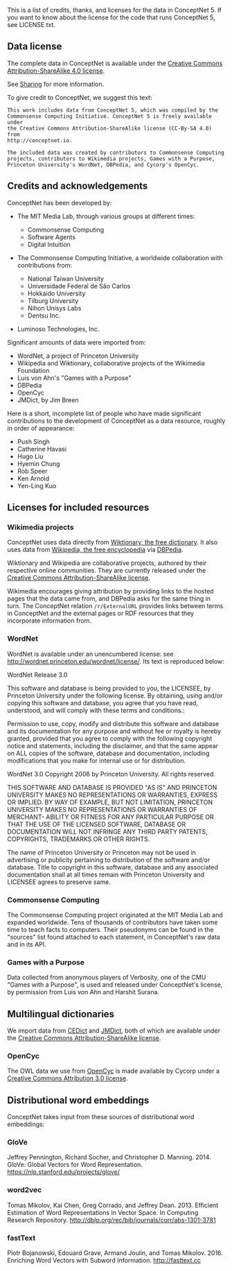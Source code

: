 This is a list of credits, thanks, and licenses for the data in ConceptNet 5.
If you want to know about the license for the code that runs ConceptNet 5,
see LICENSE.txt.


## Data license

The complete data in ConceptNet is available under the [Creative Commons
Attribution-ShareAlike 4.0 license][CC-By-SA].

See [Sharing][] for more information.

[CC-By-SA]: http://creativecommons.org/licenses/by-sa/4.0/
[CC-By]: http://creativecommons.org/licenses/by/4.0/
[Sharing]: https://github.com/commonsense/conceptnet5/wiki/Copying-and-sharing-ConceptNet

To give credit to ConceptNet, we suggest this text:

    This work includes data from ConceptNet 5, which was compiled by the
    Commonsense Computing Initiative. ConceptNet 5 is freely available under
    the Creative Commons Attribution-ShareAlike license (CC-By-SA 4.0) from
    http://conceptnet.io.

    The included data was created by contributors to Commonsense Computing
    projects, contributors to Wikimedia projects, Games with a Purpose,
    Princeton University's WordNet, DBPedia, and Cycorp's OpenCyc.


## Credits and acknowledgements

ConceptNet has been developed by:

* The MIT Media Lab, through various groups at different times:

  - Commonsense Computing
  - Software Agents
  - Digital Intuition

* The Commonsense Computing Initiative, a worldwide collaboration with
  contributions from:

  - National Taiwan University
  - Universidade Federal de São Carlos
  - Hokkaido University
  - Tilburg University
  - Nihon Unisys Labs
  - Dentsu Inc.

* Luminoso Technologies, Inc.

Significant amounts of data were imported from:

* WordNet, a project of Princeton University
* Wikipedia and Wiktionary, collaborative projects of the Wikimedia Foundation
* Luis von Ahn's "Games with a Purpose"
* DBPedia
* OpenCyc
* JMDict, by Jim Breen

Here is a short, incomplete list of people who have made significant
contributions to the development of ConceptNet as a data resource, roughly in
order of appearance:

* Push Singh
* Catherine Havasi
* Hugo Liu
* Hyemin Chung
* Rob Speer
* Ken Arnold
* Yen-Ling Kuo


## Licenses for included resources

### Wikimedia projects

ConceptNet uses data directly from [Wiktionary, the free dictionary][wiktionary].
It also uses data from [Wikipedia, the free encyclopedia][wikipedia] via
[DBPedia][dbpedia].

Wiktionary and Wikipedia are collaborative projects, authored by their
respective online communities. They are currently released under the [Creative
Commons Attribution-ShareAlike license][CC-By-SA-3].

Wikimedia encourages giving attribution by providing links to the hosted pages
that the data came from, and DBPedia asks for the same thing in turn. The
ConceptNet relation `/r/ExternalURL` provides links between terms in ConceptNet
and the external pages or RDF resources that they incorporate information from.

[wiktionary]: http://wiktionary.org/
[wikipedia]: http://wikipedia.org/
[dbpedia]: http://dbpedia.org/
[CC-By-SA-3]: http://creativecommons.org/licenses/by-sa/3.0/


### WordNet

WordNet is available under an unencumbered license: see
http://wordnet.princeton.edu/wordnet/license/. Its text is reproduced below:

WordNet Release 3.0

This software and database is being provided to you, the LICENSEE, by Princeton
University under the following license. By obtaining, using and/or copying this
software and database, you agree that you have read, understood, and will
comply with these terms and conditions.:

Permission to use, copy, modify and distribute this software and database and
its documentation for any purpose and without fee or royalty is hereby granted,
provided that you agree to comply with the following copyright notice and
statements, including the disclaimer, and that the same appear on ALL copies of
the software, database and documentation, including modifications that you make
for internal use or for distribution.

WordNet 3.0 Copyright 2006 by Princeton University. All rights reserved.

THIS SOFTWARE AND DATABASE IS PROVIDED "AS IS" AND PRINCETON UNIVERSITY MAKES
NO REPRESENTATIONS OR WARRANTIES, EXPRESS OR IMPLIED. BY WAY OF EXAMPLE, BUT
NOT LIMITATION, PRINCETON UNIVERSITY MAKES NO REPRESENTATIONS OR WARRANTIES OF
MERCHANT- ABILITY OR FITNESS FOR ANY PARTICULAR PURPOSE OR THAT THE USE OF THE
LICENSED SOFTWARE, DATABASE OR DOCUMENTATION WILL NOT INFRINGE ANY THIRD PARTY
PATENTS, COPYRIGHTS, TRADEMARKS OR OTHER RIGHTS.

The name of Princeton University or Princeton may not be used in advertising or
publicity pertaining to distribution of the software and/or database. Title to
copyright in this software, database and any associated documentation shall at
all times remain with Princeton University and LICENSEE agrees to preserve
same.


### Commonsense Computing

The Commonsense Computing project originated at the MIT Media Lab and expanded
worldwide. Tens of thousands of contributors have taken some time to teach
facts to computers. Their pseudonyms can be found in the "sources" list found
attached to each statement, in ConceptNet's raw data and in its API.


### Games with a Purpose

Data collected from anonymous players of Verbosity, one of the CMU "Games with
a Purpose", is used and released under ConceptNet's license, by permission from
Luis von Ahn and Harshit Surana.


## Multilingual dictionaries

We import data from [CEDict][] and [JMDict][], both of which are available
under the [Creative Commons Attribution-ShareAlike license][CC-By-SA-3].

[CEDict]: https://cc-cedict.org/wiki/
[JMDict]: http://www.edrdg.org/jmdict/j_jmdict.html


### OpenCyc

The OWL data we use from [OpenCyc][opencyc-license] is made available by Cycorp
under a [Creative Commons Attribution 3.0 license][CC-By-3].

[opencyc-license]: http://www.cyc.com/documentation/opencyc-license/
[CC-By-3]: http://creativecommons.org/licenses/by/3.0/


## Distributional word embeddings

ConceptNet takes input from these sources of distributional word embeddings:

### GloVe

Jeffrey Pennington, Richard Socher, and Christopher D. Manning. 2014. GloVe: Global Vectors for Word Representation.
https://nlp.stanford.edu/projects/glove/

### word2vec

Tomas Mikolov, Kai Chen, Greg Corrado, and Jeffrey Dean. 2013. Efficient Estimation of Word Representations in Vector Space.
In Computing Research Repository. http://dblp.org/rec/bib/journals/corr/abs-1301-3781

### fastText

Piotr Bojanowski, Edouard Grave, Armand Joulin, and Tomas Mikolov. 2016. Enriching Word Vectors with Subword Information.
http://fasttext.cc

